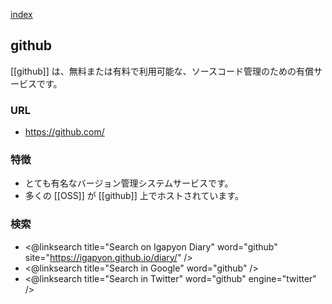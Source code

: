 [index](https://igapyon.github.io/diary/keyword/index.html)

## github

[[github]] は、無料または有料で利用可能な、ソースコード管理のための有償サービスです。

### URL

* https://github.com/

### 特徴

* とても有名なバージョン管理システムサービスです。
* 多くの [[OSS]] が [[github]] 上でホストされています。

### 検索

* <@linksearch title="Search on Igapyon Diary" word="github" site="https://igapyon.github.io/diary/" />
* <@linksearch title="Search in Google" word="github" />
* <@linksearch title="Search in Twitter" word="github" engine="twitter" />
